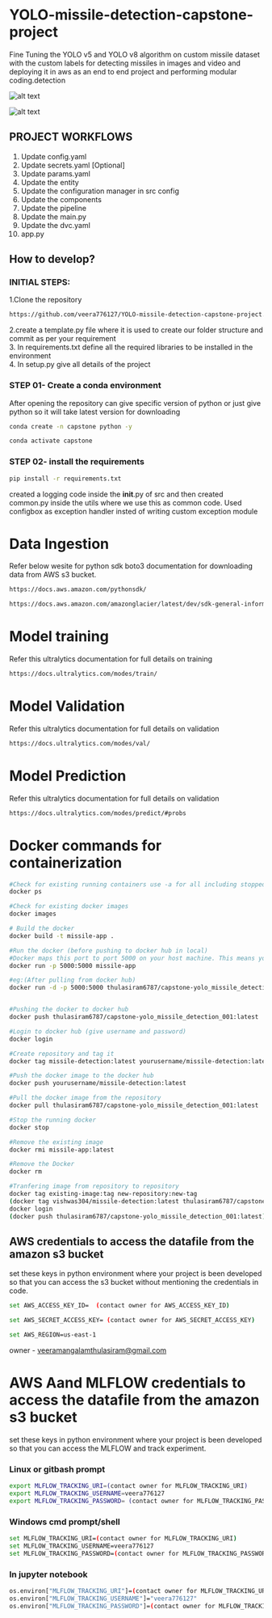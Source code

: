 # YOLO-missile-detection-capstone-project
Fine Tuning the YOLO v5 and YOLO v8 algorithm on custom missile dataset with the custom labels for detecting missiles in images and video and deploying it in aws as an end to end project and performing modular coding.detection


![alt text](<study_images/Screenshot 2024-02-25 234830.png>)

![alt text](<study_images/Screenshot 2024-02-25 234900.png>)


## PROJECT WORKFLOWS

1. Update config.yaml
2. Update secrets.yaml [Optional]
3. Update params.yaml
4. Update the entity
5. Update the configuration manager in src config
6. Update the components
7. Update the pipeline 
8. Update the main.py
9. Update the dvc.yaml
10. app.py


## How to develop?

### INITIAL STEPS:

1.Clone the repository

```bash
https://github.com/veera776127/YOLO-missile-detection-capstone-project.git
```
2.create a template.py file where it is used to create our folder structure and commit as per your requirement <br>
3. In requirements.txt define all the required libraries to be installed in the environment <br>
4. In setup.py give all details of the project <br>

### STEP 01- Create a conda environment 
After opening the repository can give specific version of python or just give python so it will take latest version for downloading
```bash
conda create -n capstone python -y
```

```bash
conda activate capstone
```


### STEP 02- install the requirements
```bash
pip install -r requirements.txt
```
created a logging code inside the __init__.py of src and then created common.py inside the utils where we use this as common code. Used configbox as exception handler insted of writing custom exception module

# Data Ingestion
Refer below wesite for python sdk boto3 documentation for downloading data from AWS s3 bucket.
```bash
https://docs.aws.amazon.com/pythonsdk/
```
```bash
https://docs.aws.amazon.com/amazonglacier/latest/dev/sdk-general-information-section.html  #for any other launguage
```
# Model training
Refer this ultralytics documentation for full details on training
```bash
https://docs.ultralytics.com/modes/train/
```
# Model Validation
Refer this ultralytics documentation for full details on validation
```bash
https://docs.ultralytics.com/modes/val/
```

# Model Prediction
Refer this ultralytics documentation for full details on validation

```bash
https://docs.ultralytics.com/modes/predict/#probs
```
# Docker commands for containerization

```bash
#Check for existing running containers use -a for all including stopped
docker ps

#Check for existing docker images
docker images

# Build the docker 
docker build -t missile-app .

#Run the docker (before pushing to docker hub in local)
#Docker maps this port to port 5000 on your host machine. This means you should be able to access your Flask application by visiting http://localhost:5000 in your web browser.
docker run -p 5000:5000 missile-app

#eg:(After pulling from docker hub)
docker run -d -p 5000:5000 thulasiram6787/capstone-yolo_missile_detection_001:latest


#Pushing the docker to docker hub 
docker push thulasiram6787/capstone-yolo_missile_detection_001:latest

#Login to docker hub (give username and password)
docker login

#Create repository and tag it
docker tag missile-detection:latest yourusername/missile-detection:latest

#Push the docker image to the docker hub
docker push yourusername/missile-detection:latest

#Pull the docker image from the repository
docker pull thulasiram6787/capstone-yolo_missile_detection_001:latest

#Stop the running docker
docker stop

#Remove the existing image 
docker rmi missile-app:latest

#Remove the Docker
docker rm

#Tranfering image from repository to repository
docker tag existing-image:tag new-repository:new-tag
(docker tag vishwas304/missile-detection:latest thulasiram6787/capstone-yolo_missile_detection_001:latest)
docker login
(docker push thulasiram6787/capstone-yolo_missile_detection_001:latest)


```
##



## AWS credentials to access the datafile from the amazon s3 bucket 
set these keys in python environment where your project is been developed so that you can access the s3 bucket without mentioning the credentials in code.

```bash
set AWS_ACCESS_KEY_ID=  (contact owner for AWS_ACCESS_KEY_ID)

set AWS_SECRET_ACCESS_KEY= (contact owner for AWS_SECRET_ACCESS_KEY)

set AWS_REGION=us-east-1
```
owner - veeramangalamthulasiram@gmail.com

# AWS Aand MLFLOW credentials to access the datafile from the amazon s3 bucket 
set these keys in python environment where your project is been developed so that you can access the MLFLOW and track experiment.

### Linux or gitbash prompt
```bash
export MLFLOW_TRACKING_URI=(contact owner for MLFLOW_TRACKING_URI)
export MLFLOW_TRACKING_USERNAME=veera776127
export MLFLOW_TRACKING_PASSWORD= (contact owner for MLFLOW_TRACKING_PASSWORD)
```
### Windows cmd prompt/shell
```bash
set MLFLOW_TRACKING_URI=(contact owner for MLFLOW_TRACKING_URI)
set MLFLOW_TRACKING_USERNAME=veera776127
set MLFLOW_TRACKING_PASSWORD=(contact owner for MLFLOW_TRACKING_PASSWORD)
```
### In jupyter notebook
```bash
os.environ["MLFLOW_TRACKING_URI"]=(contact owner for MLFLOW_TRACKING_URI)
os.environ["MLFLOW_TRACKING_USERNAME"]="veera776127"
os.environ["MLFLOW_TRACKING_PASSWORD"]=(contact owner for MLFLOW_TRACKING_PASSWORD)

